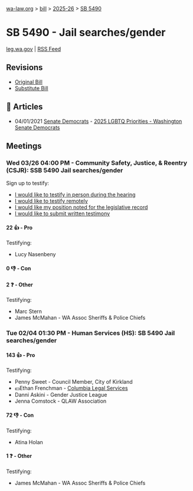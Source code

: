 [wa-law.org](/) > [bill](/bill/) > [2025-26](/bill/2025-26/) > [SB 5490](/bill/2025-26/sb/5490/)

# SB 5490 - Jail searches/gender
[leg.wa.gov](https://app.leg.wa.gov/billsummary?BillNumber=5490&Year=2025&Initiative=false) | [RSS Feed](./rss.xml)

## Revisions
* [Original Bill](1/)
* [Substitute Bill](S/)

## 📰 Articles
* 04/01/2021 [Senate Democrats](/org/senate_democrats/) - [2025 LGBTQ Priorities - Washington Senate Democrats](https://senatedemocrats.wa.gov/lgbtq2025priorities/#:~:text=Senate%20Bill%205490)

## Meetings
### Wed 03/26 04:00 PM - Community Safety, Justice, & Reentry (CSJR): SSB 5490 Jail searches/gender
Sign up to testify:
* [I would like to testify in person during the hearing](https://app.leg.wa.gov/csi/Testifier/Add?chamber=House&mId=33122&aId=166073&caId=26746&tId=1)
* [I would like to testify remotely](https://app.leg.wa.gov/csi/Testifier/Add?chamber=House&mId=33122&aId=166073&caId=26746&tId=2)
* [I would like my position noted for the legislative record](https://app.leg.wa.gov/csi/Testifier/Add?chamber=House&mId=33122&aId=166073&caId=26746&tId=3)
* [I would like to submit written testimony](https://app.leg.wa.gov/csi/Testifier/Add?chamber=House&mId=33122&aId=166073&caId=26746&tId=4)

#### 22 👍 - Pro
Testifying:
* Lucy Nasenbeny

#### 0 👎 - Con

#### 2 ❓ - Other
Testifying:
* Marc Stern
* James McMahan - WA Assoc Sheriffs & Police Chiefs

### Tue 02/04 01:30 PM - Human Services (HS): SB 5490 Jail searches/gender
#### 143 👍 - Pro
Testifying:
* Penny Sweet - Council Member,  City of Kirkland
* 💵Ethan Frenchman - [Columbia Legal Services](/org/columbia_legal_services/)
* Danni Askini - Gender Justice League
* Jenna Comstock - QLAW Association

#### 72 👎 - Con
Testifying:
* Atina Holan

#### 1 ❓ - Other
Testifying:
* James McMahan - WA Assoc Sheriffs & Police Chiefs
